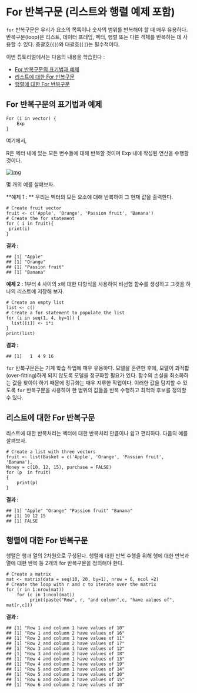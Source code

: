 # For 반복구문 (리스트와 행렬 예제 포함)



`for` 반복구문은 우리가 요소의 목록이나 숫자의 범위를 반복해야 할 때 매우 유용하다. 반복구문(loop)은 리스트, 데이터 프레임, 벡터, 행렬 또는 다른 객체를 반복하는 데 사용할 수 있다. 중괄호(`{}`)와 대괄호(`[]`)는 필수적이다.

이번 튜토리얼에서는 다음의 내용을 학습힌다 :

- [For 반복구문의 표기법과 예제](./r-for-loop_kr.html#1)
- [리스트에 대한 For 반복구문](./r-for-loop_kr.html#2)
- [행렬에 대한 For 반복구문](./r-for-loop_kr.html#3)



## For 반복구문의 표기법과 예제

```
For (i in vector) {
    Exp	
}
```

여기에서,

R은 벡터 내에 있는 모든 변수들에 대해 반복할 것이며 Exp 내에 작성된 연산을 수행할 것이다.

[![img](https://www.guru99.com/images/r_programming/032818_1243_ForLoopinRw1.png)](https://www.guru99.com/images/r_programming/032818_1243_ForLoopinRw1.png)



몇 개의 예를 살펴보자.

**예제 1 : ** 우리는 벡터의 모든 요소에 대해 반복하여 그 현재 값을 출력한다.

```
# Create fruit vector
fruit <- c('Apple', 'Orange', 'Passion fruit', 'Banana')
# Create the for statement
for ( i in fruit){ 
 print(i)
}
```

**결과 :**

```
## [1] "Apple"
## [1] "Orange"
## [1] "Passion fruit"
## [1] "Banana"
```



**예제 2 :** 1부터 4 사이의 x에 대한 다항식을 사용하여 비선형 함수를 생성하고 그것을 하나의 리스트에 저장해 보자.

```
# Create an empty list
list <- c()
# Create a for statement to populate the list
for (i in seq(1, 4, by=1)) {
  list[[i]] <- i*i
}
print(list)
```

**결과 :**

```
## [1]   1  4 9 16		
```

`for` 반복구문은는 기계 학습 작업에 매우 유용하다. 모델을 훈련한 후에, 모델이 과적합(over-fitting)하게 되지 않도록 모델을 정규화할 필요가 있다. 함수의 손실을 최소화하는 값을 찾아야 하기 때문에 정규화는 매우 지루한 작업이다. 이러한 값을 탐지할 수 있도록 `for` 반복구문을 사용하여 한 범위의 값들을 반복 수행하고 최적의 후보를 정의할 수 있다.



## 리스트에 대한 For 반복구문

리스트에 대한 반복처리는 벡터에 대한 반복처리 만큼이나 쉽고 편리하다. 다음의 예를 살펴보자.

```
# Create a list with three vectors
fruit <- list(Basket = c('Apple', 'Orange', 'Passion fruit', 'Banana'), 
Money = c(10, 12, 15), purchase = FALSE)
for (p  in fruit) 
{ 
	print(p)
}
```

**결과 :**

```
## [1] "Apple" "Orange" "Passion fruit" "Banana"       
## [1] 10 12 15
## [1] FALSE
```



## 행렬에 대한 For 반복구문

행렬은 행과 열의 2차원으로 구성된다. 행렬에 대한 반복 수행을 위해 행에 대한 반복과 열에 대한 반복 등 2개의  for 반복구문을 정의해야 한다.

```
# Create a matrix
mat <- matrix(data = seq(10, 20, by=1), nrow = 6, ncol =2)
# Create the loop with r and c to iterate over the matrix
for (r in 1:nrow(mat))   
    for (c in 1:ncol(mat))  
         print(paste("Row", r, "and column",c, "have values of", mat[r,c]))  
```

**결과 :**

```
## [1] "Row 1 and column 1 have values of 10"
## [1] "Row 1 and column 2 have values of 16"
## [1] "Row 2 and column 1 have values of 11"
## [1] "Row 2 and column 2 have values of 17"
## [1] "Row 3 and column 1 have values of 12"
## [1] "Row 3 and column 2 have values of 18"
## [1] "Row 4 and column 1 have values of 13"
## [1] "Row 4 and column 2 have values of 19"
## [1] "Row 5 and column 1 have values of 14"
## [1] "Row 5 and column 2 have values of 20"
## [1] "Row 6 and column 1 have values of 15"
## [1] "Row 6 and column 2 have values of 10" 
```